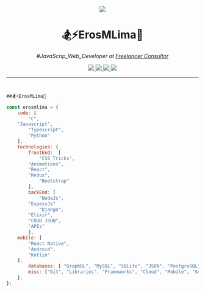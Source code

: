 
<p align="center">
    <img windth="470" src="https://i.pinimg.com/originals/30/b8/17/30b8174c6f1a07e0af9bcf41fec3a5f5.gif">
</p>




<h1 align="center">🏂⚡️ErosMLima🤖</h1></center>
<p align="center"><em>#JavaScrip_Web_Developer at <a href="http://www.freelancer_consuntor.com">Freelancer Consultor</a> 
</em></p>

<p align="center">
<a href="mailto:website4creators@gmail.com">
<img src="https://img.shields.io/badge/Gmail-D14815?style=for-the-badge&logo=gmail&logoColor=white"/>
</a><a href="https://www.linkedin.com/in/%E2%9A%A1%EF%B8%8Feros-m-lima-57a405198/">
<img src="https://img.shields.io/badge/LinkedIn-0077B5?style=for-the-badge&logo=linkedin&logoColor=white"/>
</a><a href="https://www.hackerrank.com/website4creators">
<img src="https://img.shields.io/badge/HackerRank-25D366?style=for-the-badge&logo=hackerrank&logoColor=green&color=black">
</a><a href="https://www.npmjs.com/">
<img src="https://img.shields.io/badge/npm-CB3837?style=for-the-badge&logo=npm&logoColor=white"/>
</a>
</p>

--- 

```javascript 


##🏂⚡️ErosMLima🤖 

const erosmlima = {
    code: [
        "C",
	"Javascript",
        "Typescript",
        "Python"
    ],
    technologies: {
        frontEnd:  [
            "CSS_Tricks",
	    "Animations",
	    "React",
	    "Redux",
            "Bootstrap"
        ],
        backEnd: [
            "NodeJs",
	    "ExpessJs"
            "Django",
	    "Elixir",
	    "CRUD JSON",
	    "APIs"
        ],
	mobile: [
	    "React Native",	    
	    "Android",
	    "Kotlin"
	],
        databases: [ "GraphQL", "MySQL", "SQLite", "JSON", "PostgreSQL", "MongoDB", "Firebase" ],
        misc: ["Git", "Libraries", "Frameworks", "Cloud", "Mobile", "Servers", "DBs", "PWAs", "UX", "UI" ]
    },
};




